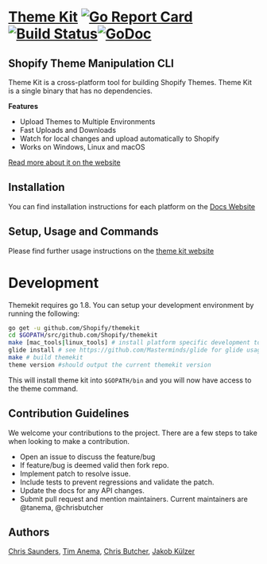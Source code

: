 # [Theme Kit](https://shopify.github.io/themekit/) [![Go Report Card](https://goreportcard.com/badge/github.com/shopify/themekit)](https://goreportcard.com/report/github.com/shopify/themekit) [![Build Status](https://circleci.com/gh/Shopify/themekit.png?circle-token=ac951910873cafaaf9c1be6049d2b9d3276eb2d4)](https://circleci.com/gh/Shopify/themekit)[![GoDoc](https://godoc.org/github.com/Shopify/themekit?status.svg)](http://godoc.org/github.com/Shopify/themekit)
## Shopify Theme Manipulation CLI

Theme Kit is a cross-platform tool for building Shopify Themes. Theme Kit is a single binary that has no dependencies.

**Features**
- Upload Themes to Multiple Environments
- Fast Uploads and Downloads
- Watch for local changes and upload automatically to Shopify
- Works on Windows, Linux and macOS

[Read more about it on the website](https://shopify.github.io/themekit/)

## Installation

You can find installation instructions for each platform on the [Docs Website](https://shopify.github.io/themekit/#installation)

## Setup, Usage and Commands

Please find further usage instructions on the [theme kit website](https://shopify.github.io/themekit/)

# Development

Themekit requires go 1.8. You can setup your development environment by running
the following:

```bash
go get -u github.com/Shopify/themekit
cd $GOPATH/src/github.com/Shopify/themekit
make [mac_tools|linux_tools] # install platform specific development tools
glide install # see https://github.com/Masterminds/glide for glide usage
make # build themekit
theme version #should output the current themekit version
```

This will install theme kit into `$GOPATH/bin` and you will now have access to
the theme command.

## Contribution Guidelines

We welcome your contributions to the project. There are a few steps to take when
looking to make a contribution.

- Open an issue to discuss the feature/bug
- If feature/bug is deemed valid then fork repo.
- Implement patch to resolve issue.
- Include tests to prevent regressions and validate the patch.
- Update the docs for any API changes.
- Submit pull request and mention maintainers. Current maintainers are @tanema, @chrisbutcher

## Authors

[Chris Saunders](https://github.com/csaunders), [Tim Anema](https://github.com/tanema),
[Chris Butcher](https://github.com/chrisbutcher), [Jakob Külzer](https://github.com/ilikeorangutans)
